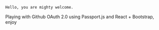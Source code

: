 
`Hello, you are mighty welcome.`

Playing with Github OAuth 2.0 using Passport.js and React + Bootstrap, enjoy 
